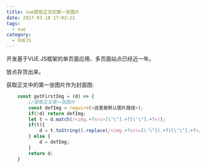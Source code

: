 ```yaml
---
title: vue提取正文的第一张图片
date: 2017-03-10 17:03:21
tags:
  - vue
category:
  - VUEJS
---
```


开发基于VUE.JS框架的单页面应用、多页面站点已经近一年。

放点存货出来。

获取正文中的第一张图片作为封面图:

```javascript
	const getFirstImg = (d) => {
	    //提取正文第一张图片
	    const defImg = require(<这里是默认图片路径>);
	    if(!d) return defImg;
	    let t = d.match(/<img.+?src=[\'\"].+?[\'\"].+?>/);
	    if(t){
	        d = t.toString().replace(/<img.+?src=[\'\"](.+?)[\'\"].+?>/,'$1');
	    } else {
	        d = defImg;
	    }
	    return d;
	}
```